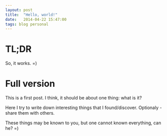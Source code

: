 ```yaml
---
layout: post
title:  "Hello, world!"
date:   2014-04-22 15:47:00
tags: blog personal
---
```


TL;DR
=====
So, it works. =)

Full version
============
This is a first post. I think, it should be about one thing: what is it?

Here I try to write down interesting things that I found/discover. Optionaly - share them with others.

These things may be known to you, but one cannot known everything, can he? =)
